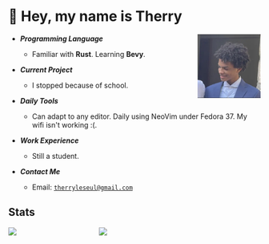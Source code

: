 # 👋 Hey, my name is Therry

<img align="right" width="25%" src="./IMG-2533.jpg"/>

- ***Programming Language***

  * Familiar with **Rust**. Learning **Bevy**. 
  
- ***Current Project***

  * I stopped because of school.

- ***Daily Tools***

  * Can adapt to any editor. Daily using NeoVim under Fedora 37. My wifi isn't working :(.

- ***Work Experience***

  * Still a student.

- ***Contact Me***

  * Email: [`therryleseul@gmail.com`](mailto:therryleseul@gmail.com)

## Stats

<p>
<a href="https://github.com/TherryHilaire?tab=repositories"><img align="left" width="36%" src="https://github-readme-stats.vercel.app/api/top-langs/?username=TherryHilaire&layout=compact&hide=html,roff&exclude_repo=MacOS-Hackintosh&theme=gruvbox"/></a>
<a href="https://github.com/TherryHilaire"><img width="43%" src="https://github-readme-stats.vercel.app/api?username=TherryHilaire&show_icons=true&theme=gruvbox"/></a>
</p>
